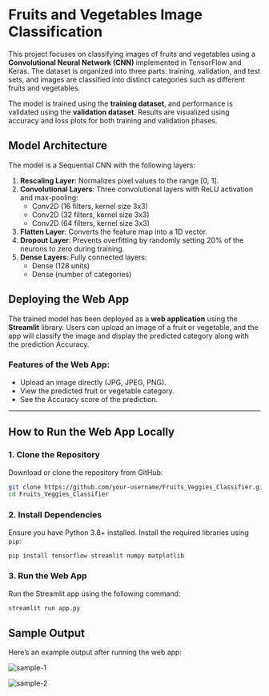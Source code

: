 # Fruits and Vegetables Image Classification
This project focuses on classifying images of fruits and vegetables using a **Convolutional Neural Network (CNN)** implemented in TensorFlow and Keras. The dataset is organized into three parts: training, validation, and test sets, and images are classified into distinct categories such as different fruits and vegetables.

The model is trained using the **training dataset**, and performance is validated using the **validation dataset**. Results are visualized using accuracy and loss plots for both training and validation phases.

## Model Architecture
The model is a Sequential CNN with the following layers:
1. **Rescaling Layer**: Normalizes pixel values to the range [0, 1].
2. **Convolutional Layers**: Three convolutional layers with ReLU activation and max-pooling:
   - Conv2D (16 filters, kernel size 3x3)
   - Conv2D (32 filters, kernel size 3x3)
   - Conv2D (64 filters, kernel size 3x3)
3. **Flatten Layer**: Converts the feature map into a 1D vector.
4. **Dropout Layer**: Prevents overfitting by randomly setting 20% of the neurons to zero during training.
5. **Dense Layers**: Fully connected layers:
   - Dense (128 units)
   - Dense (number of categories)

## **Deploying the Web App**

The trained model has been deployed as a **web application** using the **Streamlit** library. Users can upload an image of a fruit or vegetable, and the app will classify the image and display the predicted category along with the prediction Accuracy.

### **Features of the Web App**:
- Upload an image directly (JPG, JPEG, PNG).  
- View the predicted fruit or vegetable category.  
- See the Accuracy score of the prediction. 

---

## **How to Run the Web App Locally**

### 1. **Clone the Repository**
Download or clone the repository from GitHub:

```bash
git clone https://github.com/your-username/Fruits_Veggies_Classifier.git
cd Fruits_Veggies_Classifier
```

### 2. **Install Dependencies**
Ensure you have Python 3.8+ installed. Install the required libraries using `pip`:

```bash
pip install tensorflow streamlit numpy matplotlib
```

### 3. Run the Web App
Run the Streamlit app using the following command:

```bash
streamlit run app.py
```

## **Sample Output**

Here’s an example output after running the web app:

![sample-1](https://github.com/user-attachments/assets/29adbf61-5362-43d0-9955-98fdb4f1a05a)

![sample-2](https://github.com/user-attachments/assets/2e883191-af45-4596-992e-5c8c48007ec7)
